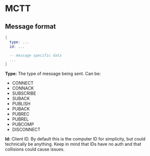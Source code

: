 # MCTT

## Message format
```lua
{
  type: ...
  id: ...

  -- message specific data
  ...
}
```

**Type:** The type of message being sent. Can be:
- CONNECT
- CONNACK
- SUBSCRIBE
- SUBACK
- PUBLISH
- PUBACK
- PUBREC
- PUBREL
- PUBCOMP
- DISCONNECT

**Id:** Client ID. By default this is the computer ID for simplicity, but could technically be anything. Keep in mind that IDs have no auth and that collisions could cause issues.
